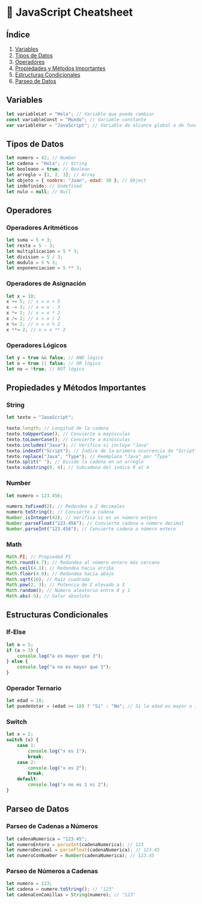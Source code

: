 
# 📓 JavaScript Cheatsheet

## Índice
1. [Variables](#variables)
2. [Tipos de Datos](#tipos-de-datos)
3. [Operadores](#operadores)
4. [Propiedades y Métodos Importantes](#propiedades-y-métodos-importantes)
5. [Estructuras Condicionales](#estructuras-condicionales)
6. [Parseo de Datos](#parseo-de-datos)

## Variables

```javascript
let variableLet = "Hola"; // Variable que puede cambiar
const variableConst = "Mundo"; // Variable constante
var variableVar = "JavaScript"; // Variable de alcance global o de función
```

## Tipos de Datos

```javascript
let numero = 42; // Number
let cadena = "Hola"; // String
let booleano = true; // Boolean
let arreglo = [1, 2, 3]; // Array
let objeto = { nombre: "Juan", edad: 30 }; // Object
let indefinido; // Undefined
let nulo = null; // Null
```

## Operadores

### Operadores Aritméticos

```javascript
let suma = 5 + 3;
let resta = 5 - 3;
let multiplicacion = 5 * 3;
let division = 5 / 3;
let modulo = 5 % 3;
let exponenciacion = 5 ** 3;
```

### Operadores de Asignación

```javascript
let x = 10;
x += 5; // x = x + 5
x -= 3; // x = x - 3
x *= 2; // x = x * 2
x /= 2; // x = x / 2
x %= 2; // x = x % 2
x **= 2; // x = x ** 2
```

### Operadores Lógicos

```javascript
let y = true && false; // AND lógico
let o = true || false; // OR lógico
let no = !true; // NOT lógico
```

## Propiedades y Métodos Importantes

### String

```javascript
let texto = "JavaScript";

texto.length; // Longitud de la cadena
texto.toUpperCase(); // Convierte a mayúsculas
texto.toLowerCase(); // Convierte a minúsculas
texto.includes("Java"); // Verifica si incluye "Java"
texto.indexOf("Script"); // Índice de la primera ocurrencia de "Script"
texto.replace("Java", "Type"); // Reemplaza "Java" por "Type"
texto.split(" "); // Divide la cadena en un arreglo
texto.substring(0, 4); // Subcadena del índice 0 al 4
```

### Number

```javascript
let numero = 123.456;

numero.toFixed(2); // Redondea a 2 decimales
numero.toString(); // Convierte a cadena
Number.isInteger(42); // Verifica si es un número entero
Number.parseFloat("123.456"); // Convierte cadena a número decimal
Number.parseInt("123.456"); // Convierte cadena a número entero
```

### Math

```javascript
Math.PI; // Propiedad PI
Math.round(4.7); // Redondea al número entero más cercano
Math.ceil(4.1); // Redondea hacia arriba
Math.floor(4.9); // Redondea hacia abajo
Math.sqrt(16); // Raíz cuadrada
Math.pow(2, 3); // Potencia de 2 elevado a 3
Math.random(); // Número aleatorio entre 0 y 1
Math.abs(-5); // Valor absoluto
```

## Estructuras Condicionales

### If-Else

```javascript
let a = 5;
if (a > 3) {
    console.log("a es mayor que 3");
} else {
    console.log("a no es mayor que 3");
}
```

### Operador Ternario

```javascript
let edad = 18;
let puedeVotar = (edad >= 18) ? "Sí" : "No"; // Si la edad es mayor o igual a 18, devuelve "Sí", de lo contrario, devuelve "No"
```

### Switch

```javascript
let x = 2;
switch (x) {
    case 1:
        console.log("x es 1");
        break;
    case 2:
        console.log("x es 2");
        break;
    default:
        console.log("x no es 1 ni 2");
}
```

## Parseo de Datos
### Parseo de Cadenas a Números

```javascript
let cadenaNumerica = "123.45";
let numeroEntero = parseInt(cadenaNumerica); // 123
let numeroDecimal = parseFloat(cadenaNumerica); // 123.45
let numeroConNumber = Number(cadenaNumerica); // 123.45
```

### Parseo de Números a Cadenas

```javascript
let numero = 123;
let cadena = numero.toString(); // "123"
let cadenaConComillas = String(numero); // "123"
```
